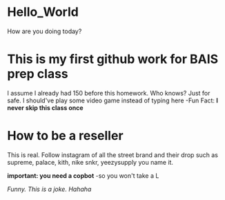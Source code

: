 # Hello_World
How are you doing today?

# This is my first github work for BAIS prep class
I assume I already had 150 before this homework. Who knows? Just for safe. 
I should've play some video game instead of typing here
-Fun Fact: **I never skip this class once** 

# How to be a reseller
This is real. Follow instagram of all the street brand and their drop
such as supreme, palace, kith, nike snkr, yeezysupply
you name it.

**important: you need a copbot** 
-so you won't take a L 

*Funny. This is a joke. Hahaha* 
